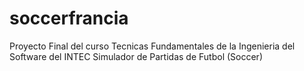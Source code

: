 # soccerfrancia
Proyecto Final del curso Tecnicas Fundamentales de la Ingenieria del Software del INTEC
Simulador de Partidas de Futbol (Soccer)
